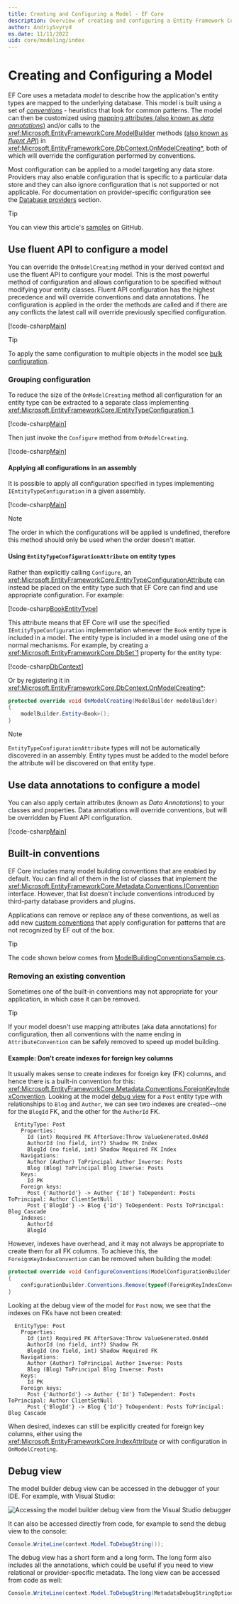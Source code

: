 ```yaml
---
title: Creating and Configuring a Model - EF Core
description: Overview of creating and configuring a Entity Framework Core model via Fluent API, Data Annotations and conventions. 
author: AndriySvyryd
ms.date: 11/11/2022
uid: core/modeling/index
---
```

# Creating and Configuring a Model

EF Core uses a metadata _model_ to describe how the application's entity types are mapped to the underlying database. This model is built using a set of [_conventions_](#built-in-conventions) - heuristics that look for common patterns. The model can then be customized using [mapping attributes (also known as _data annotations_)](#use-data-annotations-to-configure-a-model) and/or calls to the <xref:Microsoft.EntityFrameworkCore.ModelBuilder> methods [(also known as _fluent API_)](#use-fluent-api-to-configure-a-model) in <xref:Microsoft.EntityFrameworkCore.DbContext.OnModelCreating*>, both of which will override the configuration performed by conventions.

Most configuration can be applied to a model targeting any data store. Providers may also enable configuration that is specific to a particular data store and they can also ignore configuration that is not supported or not applicable. For documentation on provider-specific configuration see the [Database providers](xref:core/providers/index) section.

> [!TIP]
> You can view this article's [samples](https://github.com/dotnet/EntityFramework.Docs/tree/live/samples/core/Modeling/) on GitHub.

## Use fluent API to configure a model

You can override the `OnModelCreating` method in your derived context and use the fluent API to configure your model. This is the most powerful method of configuration and allows configuration to be specified without modifying your entity classes. Fluent API configuration has the highest precedence and will override conventions and data annotations. The configuration is applied in the order the methods are called and if there are any conflicts the latest call will override previously specified configuration.

[!code-csharp[Main](../../../samples/core/Modeling/EntityProperties/FluentAPI/Required.cs?highlight=12-14)]

> [!TIP]
> To apply the same configuration to multiple objects in the model see [bulk configuration](xref:core/modeling/bulk-configuration).

### Grouping configuration

To reduce the size of the `OnModelCreating` method all configuration for an entity type can be extracted to a separate class implementing <xref:Microsoft.EntityFrameworkCore.IEntityTypeConfiguration`1>.

[!code-csharp[Main](../../../samples/core/Modeling/Misc/EntityTypeConfiguration.cs?Name=IEntityTypeConfiguration)]

Then just invoke the `Configure` method from `OnModelCreating`.

[!code-csharp[Main](../../../samples/core/Modeling/Misc/EntityTypeConfiguration.cs?Name=ApplyIEntityTypeConfiguration)]

#### Applying all configurations in an assembly

It is possible to apply all configuration specified in types implementing `IEntityTypeConfiguration` in a given assembly.

[!code-csharp[Main](../../../samples/core/Modeling/Misc/EntityTypeConfiguration.cs?Name=ApplyConfigurationsFromAssembly)]

> [!NOTE]
> The order in which the configurations will be applied is undefined, therefore this method should only be used when the order doesn't matter.

#### Using `EntityTypeConfigurationAttribute` on entity types

Rather than explicitly calling `Configure`, an <xref:Microsoft.EntityFrameworkCore.EntityTypeConfigurationAttribute> can instead be placed on the entity type such that EF Core can find and use appropriate configuration. For example:

<!--
[EntityTypeConfiguration(typeof(BookConfiguration))]
public class Book
{
    public int Id { get; set; }
    public string Title { get; set; }
    public string Isbn { get; set; }
}
-->
[!code-csharp[BookEntityType](../../../samples/core/Miscellaneous/NewInEFCore6/EntityTypeConfigurationAttributeSample.cs?name=BookEntityType)]

This attribute means that EF Core will use the specified `IEntityTypeConfiguration` implementation whenever the `Book` entity type is included in a model. The entity type is included in a model using one of the normal mechanisms. For example, by creating a <xref:Microsoft.EntityFrameworkCore.DbSet`1> property for the entity type:

<!--
public class BooksContext : DbContext
{
    public DbSet<Book> Books { get; set; }

    //...
-->
[!code-csharp[DbContext](../../../samples/core/Miscellaneous/NewInEFCore6/EntityTypeConfigurationAttributeSample.cs?name=DbContext)]

Or by registering it in <xref:Microsoft.EntityFrameworkCore.DbContext.OnModelCreating*>:

```csharp
protected override void OnModelCreating(ModelBuilder modelBuilder)
{
    modelBuilder.Entity<Book>();
}
```

> [!NOTE]
> `EntityTypeConfigurationAttribute` types will not be automatically discovered in an assembly. Entity types must be added to the model before the attribute will be discovered on that entity type.

## Use data annotations to configure a model

You can also apply certain attributes (known as _Data Annotations_) to your classes and properties. Data annotations will override conventions, but will be overridden by Fluent API configuration.

[!code-csharp[Main](../../../samples/core/Modeling/EntityProperties/DataAnnotations/Annotations.cs)]

## Built-in conventions

EF Core includes many model building conventions that are enabled by default. You can find all of them in the list of classes that implement the <xref:Microsoft.EntityFrameworkCore.Metadata.Conventions.IConvention> interface. However, that list doesn't include conventions introduced by third-party database providers and plugins.

Applications can remove or replace any of these conventions, as well as add new [custom conventions](xref:core/modeling/bulk-configuration#conventions) that apply configuration for patterns that are not recognized by EF out of the box.

> [!TIP]
> The code shown below comes from [ModelBuildingConventionsSample.cs](https://github.com/dotnet/EntityFramework.Docs/tree/live/samples/core/Modeling/BulkConfiguration/ModelBuildingConventionsSample.cs).

### Removing an existing convention

Sometimes one of the built-in conventions may not appropriate for your application, in which case it can be removed.

> [!TIP]
> If your model doesn't use mapping attributes (aka data annotations) for configuration, then all conventions with the name ending in `AttributeConvention` can be safely removed to speed up model building.

#### Example: Don't create indexes for foreign key columns

It usually makes sense to create indexes for foreign key (FK) columns, and hence there is a built-in convention for this: <xref:Microsoft.EntityFrameworkCore.Metadata.Conventions.ForeignKeyIndexConvention>. Looking at the model [debug view](#debug-view) for a `Post` entity type with relationships to `Blog` and `Author`, we can see two indexes are created--one for the `BlogId` FK, and the other for the `AuthorId` FK.

```text
  EntityType: Post
    Properties:
      Id (int) Required PK AfterSave:Throw ValueGenerated.OnAdd
      AuthorId (no field, int?) Shadow FK Index
      BlogId (no field, int) Shadow Required FK Index
    Navigations:
      Author (Author) ToPrincipal Author Inverse: Posts
      Blog (Blog) ToPrincipal Blog Inverse: Posts
    Keys:
      Id PK
    Foreign keys:
      Post {'AuthorId'} -> Author {'Id'} ToDependent: Posts ToPrincipal: Author ClientSetNull
      Post {'BlogId'} -> Blog {'Id'} ToDependent: Posts ToPrincipal: Blog Cascade
    Indexes:
      AuthorId
      BlogId
```

However, indexes have overhead, and it may not always be appropriate to create them for all FK columns. To achieve this, the `ForeignKeyIndexConvention` can be removed when building the model:

```csharp
protected override void ConfigureConventions(ModelConfigurationBuilder configurationBuilder)
{
    configurationBuilder.Conventions.Remove(typeof(ForeignKeyIndexConvention));
}
```

Looking at the debug view of the model for `Post` now, we see that the indexes on FKs have not been created:

```text
  EntityType: Post
    Properties:
      Id (int) Required PK AfterSave:Throw ValueGenerated.OnAdd
      AuthorId (no field, int?) Shadow FK
      BlogId (no field, int) Shadow Required FK
    Navigations:
      Author (Author) ToPrincipal Author Inverse: Posts
      Blog (Blog) ToPrincipal Blog Inverse: Posts
    Keys:
      Id PK
    Foreign keys:
      Post {'AuthorId'} -> Author {'Id'} ToDependent: Posts ToPrincipal: Author ClientSetNull
      Post {'BlogId'} -> Blog {'Id'} ToDependent: Posts ToPrincipal: Blog Cascade
```

When desired, indexes can still be explicitly created for foreign key columns, either using the <xref:Microsoft.EntityFrameworkCore.IndexAttribute> or with configuration in `OnModelCreating`.

## Debug view

The model builder debug view can be accessed in the debugger of your IDE. For example, with Visual Studio:

![Accessing the model builder debug view from the Visual Studio debugger](_static/debug-view.png)

It can also be accessed directly from code, for example to send the debug view to the console:

```csharp
Console.WriteLine(context.Model.ToDebugString());
```

The debug view has a short form and a long form. The long form also includes all the annotations, which could be useful if you need to view relational or provider-specific metadata. The long view can be accessed from code as well:

```csharp
Console.WriteLine(context.Model.ToDebugString(MetadataDebugStringOptions.LongDefault));
```
